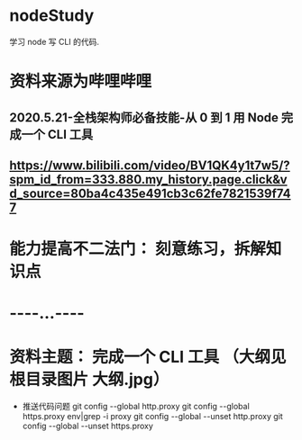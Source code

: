 # nodeStudy

学习 node 写 CLI 的代码.

# 资料来源为哔哩哔哩

## 2020.5.21-全栈架构师必备技能-从 0 到 1 用 Node 完成一个 CLI 工具

## https://www.bilibili.com/video/BV1QK4y1t7w5/?spm_id_from=333.880.my_history.page.click&vd_source=80ba4c435e491cb3c62fe7821539f747

# 能力提高不二法门： 刻意练习，拆解知识点

# ----...----

# 资料主题： 完成一个 CLI 工具 （大纲见根目录图片 大纲.jpg）

- 推送代码问题
  git config --global http.proxy
  git config --global https.proxy
  env|grep -i proxy
  git config --global --unset http.proxy
  git config --global --unset https.proxy

